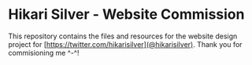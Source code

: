 # Hikari Silver - Website Commission

This repository contains the files and resources for the website design project for [https://twitter.com/hikarisilver](@hikarisilver).
Thank you for commisioning me ^-^!

